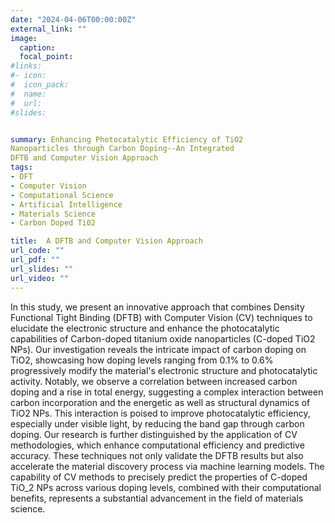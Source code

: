 ```yaml
---
date: "2024-04-06T00:00:00Z"
external_link: ""
image:
  caption: 
  focal_point: 
#links:
#- icon: 
#  icon_pack: 
#  name: 
#  url: 
#slides: 


summary: Enhancing Photocatalytic Efficiency of TiO2
Nanoparticles through Carbon Doping--An Integrated
DFTB and Computer Vision Approach
tags:
- DFT
- Computer Vision
- Computational Science
- Artificial Intelligence
- Materials Science
- Carbon Doped Ti02

title:  A DFTB and Computer Vision Approach
url_code: ""
url_pdf: ""
url_slides: ""
url_video: ""
---
```

In this study, we present an innovative approach that combines Density Functional Tight Binding (DFTB) with Computer Vision (CV) techniques to elucidate the electronic structure and enhance the photocatalytic capabilities of Carbon-doped titanium oxide nanoparticles (C-doped TiO2 NPs). Our investigation reveals the intricate impact of carbon doping on TiO2, showcasing how doping levels ranging from 0.1% to 0.6% progressively modify the material's electronic structure and photocatalytic activity. Notably, we observe a correlation between increased carbon doping and a rise in total energy, suggesting a complex interaction between carbon incorporation and the energetic as well as structural dynamics of TiO2 NPs. This interaction is poised to improve photocatalytic efficiency, especially under visible light, by reducing the band gap through carbon doping. Our research is further distinguished by the application of CV methodologies, which enhance computational efficiency and predictive accuracy. These techniques not only validate the DFTB results but also accelerate the material discovery process via machine learning models. The capability of CV methods to precisely predict the properties of C-doped TiO_2 NPs across various doping levels, combined with their computational benefits, represents a substantial advancement in the field of materials science.